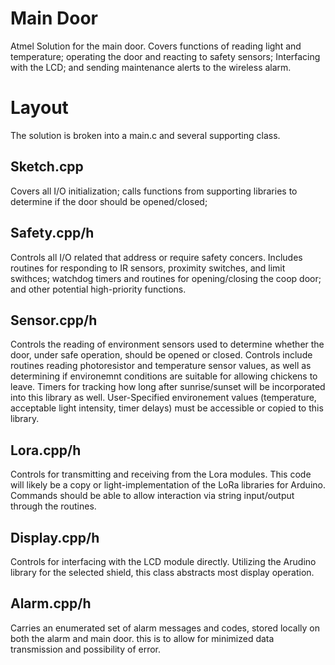# Main Door
Atmel Solution for the main door. Covers functions of reading light and temperature; operating the door and reacting to safety sensors; Interfacing with the LCD; and sending maintenance alerts to the wireless alarm. 

# Layout
The solution is broken into a main.c and several supporting class.

## Sketch.cpp
Covers all I/O initialization; calls functions from supporting libraries to determine if the door should be opened/closed; 

## Safety.cpp/h
Controls all I/O related that address or require safety concers. Includes routines for responding to IR sensors, proximity switches, and limit swithces; watchdog timers and routines for opening/closing the coop door; and other potential high-priority functions.

## Sensor.cpp/h
Controls the reading of environment sensors used to determine whether the door, under safe operation, should be opened or closed. Controls include routines reading photoresistor and temperature sensor values, as well as determining if environemnt conditions are suitable for allowing chickens to leave.
Timers for tracking how long after sunrise/sunset will be incorporated into this library as well.
User-Specified environement values (temperature, acceptable light intensity, timer delays) must be accessible or copied to this library.

## Lora.cpp/h
Controls for transmitting and receiving from the Lora modules. This code will likely be a copy or light-implementation of the LoRa libraries for Arduino. Commands should be able to allow interaction via string input/output through the routines.

## Display.cpp/h
Controls for interfacing with the LCD module directly. Utilizing the Arudino library for the selected shield, this class abstracts most display operation.

## Alarm.cpp/h
Carries an enumerated set of alarm messages and codes, stored locally on both the alarm and main door. this is to allow for minimized data transmission and possibility of error.

